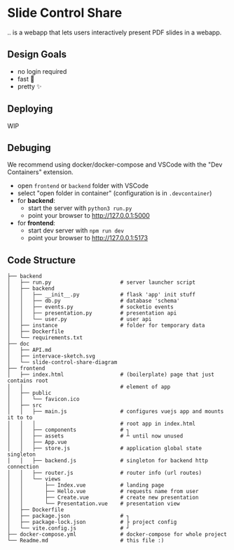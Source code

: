 # Slide Control Share

.. is a webapp that lets users interactively present PDF slides in a webapp.

## Design Goals

* no login required
* fast 💨
* pretty ✨

## Deploying

WIP

## Debuging

We recommend using docker/docker-compose and VSCode with the "Dev Containers" extension.

* open `frontend` or `backend` folder with VSCode
* select "open folder in container" (configuration is in `.devcontainer`)
* for **backend**:
  * start the server with `python3 run.py`
  * point your browser to http://127.0.0.1:5000
* for **frontend**:
  * start dev server with `npm run dev`
  * point your browser to http://127.0.0.1:5173

## Code Structure
```
├── backend
│   ├── run.py                      # server launcher script
│   ├── backend
│   │   ├── __init__.py             # flask 'app' init stuff
│   │   ├── db.py                   # database 'schema'
│   │   ├── events.py               # socketio events
│   │   ├── presentation.py         # presentation api
│   │   └── user.py                 # user api
│   ├── instance                    # folder for temporary data
│   ├── Dockerfile
│   └── requirements.txt
├── doc
│   ├── API.md
│   ├── intervace-sketch.svg
│   └── slide-control-share-diagram
├── frontend
│   ├── index.html                  # (boilerplate) page that just contains root
│   │                               # element of app
│   ├── public
│   │   └── favicon.ico
│   ├── src
│   │   ├── main.js                 # configures vuejs app and mounts it to to
│   │   │                           # root app in index.html
│   │   ├── components              # ┐
│   │   ├── assets                  # ┴ until now unused
│   │   ├── App.vue
│   │   ├── store.js                # application global state singleton
│   │   ├── backend.js              # singleton for backend http connection
│   │   ├── router.js               # router info (url routes)
│   │   └── views
│   │       ├── Index.vue           # landing page
│   │       ├── Hello.vue           # requests name from user
│   │       ├── Create.vue          # create new presentation
│   │       └── Presentation.vue    # presentation view
│   ├── Dockerfile
│   ├── package.json                # ┐
│   ├── package-lock.json           # ├ project config
│   └── vite.config.js              # ┘
├── docker-compose.yml              # docker-compose for whole project
└── Readme.md                       # this file :)
```
